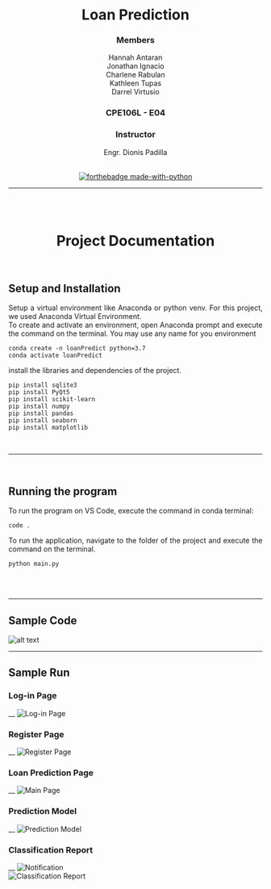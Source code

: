 <div align="center">

# Loan Prediction
### Members
Hannah Antaran<br>
Jonathan Ignacio<br>
Charlene Rabulan<br>
Kathleen Tupas<br>
Darrel Virtusio<br>
### CPE106L - E04


### Instructor
Engr. Dionis Padilla
<br><br>

[![forthebadge made-with-python](http://ForTheBadge.com/images/badges/made-with-python.svg)](https://www.python.org/)


_____
<br><br>
# Project Documentation

<br>
<div align = "justify">

## Setup and Installation
 
Setup a virtual environment like Anaconda or python venv. For this project, we used Anaconda Virtual Environment.<br>
To create and activate an environment, open Anaconda prompt and execute the command on the terminal. You may use any name for you environment
```
conda create -n loanPredict python=3.7
conda activate loanPredict
```
install the libraries and dependencies of the project.
```
pip install sqlite3
pip install PyQt5
pip install scikit-learn
pip install numpy
pip install pandas
pip install seaborn
pip install matplotlib
```
 
<br>
 
---
 
<br>

## Running the program
 
To run the program on VS Code, execute the command in conda terminal:
```
code .
```
To run the application, navigate to the folder of the project and execute the command on the terminal.
```
python main.py 
```
<br><br>
___

## Sample Code
![alt text](https://github.com/virtusiodarrel/Loan-Prediction-CPE106L/tree/master/UI/Sample%20Screenshots/SampleCode.PNG "Sample Code")
___

## Sample Run
### Log-in Page
__
![Log-in Page](https://github.com/virtusiodarrel/Loan-Prediction-CPE106L/tree/master/UI/Sample%20Screenshots/Login.PNG "Log in")
<br>
### Register Page
__
![Register Page](https://github.com/virtusiodarrel/Loan-Prediction-CPE106L/tree/master/UI/Sample%20Screenshots/Register.PNG "Register")
<br>
### Loan Prediction Page
__
![Main Page](https://github.com/virtusiodarrel/Loan-Prediction-CPE106L/tree/master/UI/Sample%20Screenshots/main.PNG "Loan Prediction")
<br>
### Prediction Model
__
![Prediction Model](https://github.com/virtusiodarrel/Loan-Prediction-CPE106L/tree/master/UI/Sample%20Screenshots/Output.PNG "Prediction Model")
<br>
### Classification Report
__
![Notification](https://github.com/virtusiodarrel/Loan-Prediction-CPE106L/tree/master/UI/Sample%20Screenshots/Notif.PNG "Notification")
<br>
![Classification Report](https://github.com/virtusiodarrel/Loan-Prediction-CPE106L/tree/master/UI/Sample%20Screenshots/ClassReport.PNG "Classification Report")
